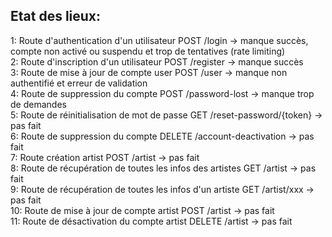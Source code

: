 ## Etat des lieux:

1: Route d'authentication d'un utilisateur POST /login -> manque succès, compte non activé ou suspendu et trop de tentatives (rate limiting)  
2: Route d'inscription d'un utilisateur POST /register -> manque succès  
3: Route de mise à jour de compte user POST /user -> manque non authentifié et erreur de validation  
4: Route de suppression du compte POST /password-lost -> manque trop de demandes  
5: Route de réinitialisation de mot de passe GET /reset-password/{token} -> pas fait  
6: Route de suppression du compte DELETE /account-deactivation -> pas fait  
7: Route création artist POST /artist -> pas fait  
8: Route de récupération de toutes les infos des artistes GET /artist -> pas fait  
9: Route de récupération de toutes les infos d'un artiste GET /artist/xxx -> pas fait  
10: Route de mise à jour de compte artist POST /artist -> pas fait  
11: Route de désactivation du compte artist DELETE /artist -> pas fait  
